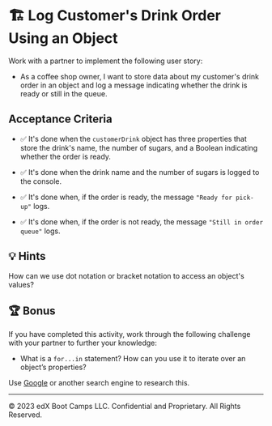 # 🏗️ Log Customer's Drink Order Using an Object

Work with a partner to implement the following user story:

* As a coffee shop owner, I want to store data about my customer's drink order in an object and log a message indicating whether the drink is ready or still in the queue. 

## Acceptance Criteria 

* ✅ It's done when the `customerDrink` object has three properties that store the drink's name, the number of sugars, and a Boolean indicating whether the order is ready. 

* ✅ It's done when the drink name and the number of sugars is logged to the console. 

* ✅ It's done when, if the order is ready, the message `"Ready for pick-up"` logs. 

* ✅ It's done when, if the order is not ready, the message `"Still in order queue"` logs. 

## 💡 Hints

How can we use dot notation or bracket notation to access an object's values? 

## 🏆 Bonus

If you have completed this activity, work through the following challenge with your partner to further your knowledge:

* What is a `for...in` statement? How can you use it to iterate over an object’s properties?

Use [Google](https://www.google.com) or another search engine to research this.

---

© 2023 edX Boot Camps LLC. Confidential and Proprietary. All Rights Reserved.
